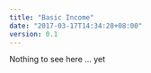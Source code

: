 ```yaml
---
title: "Basic Income"
date: "2017-03-17T14:34:28+08:00"
version: 0.1
---
```


Nothing to see here ... yet
